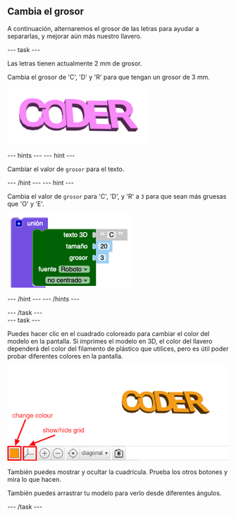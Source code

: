 ## Cambia el grosor

A continuación, alternaremos el grosor de las letras para ayudar a separarlas, y mejorar aún más nuestro llavero.

--- task ---

Las letras tienen actualmente 2 mm de grosor.

Cambia el grosor de 'C', 'D' y 'R' para que tengan un grosor de 3 mm.

![captura de pantalla](images/coder-finished.png)

--- hints --- --- hint ---

Cambiar el valor de `grosor` para el texto.

--- /hint --- --- hint ---

Cambia el valor de `grosor` para 'C', 'D', y 'R' a `3` para que sean más gruesas que 'O' y 'E'.

![captura de pantalla](images/coder-thickness.png)

--- /hint --- --- /hints ---

--- /task ---   
--- task ---

Puedes hacer clic en el cuadrado coloreado para cambiar el color del modelo en la pantalla. Si imprimes el modelo en 3D, el color del llavero dependerá del color del filamento de plástico que utilices, pero es útil poder probar diferentes colores en la pantalla.

![captura de pantalla](images/coder-colour.png)

También puedes mostrar y ocultar la cuadrícula. Prueba los otros botones y mira lo que hacen.

También puedes arrastrar tu modelo para verlo desde diferentes ángulos.

--- /task ---
